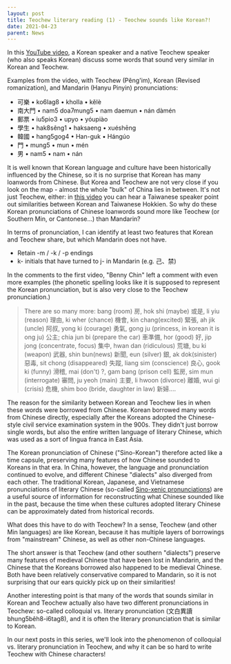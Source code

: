 ```yaml
---
layout: post
title: Teochew literary reading (1) - Teochew sounds like Korean?!
date: 2021-04-23
parent: News
---
```


In this [YouTube video](https://youtu.be/s5JNUn2PUkc), a Korean speaker and a
native Teochew speaker (who also speaks Korean) discuss some words that sound
very similar in Korean and Teochew.

Examples from the video, with Teochew (Pêng'im), Korean (Revised romanization),
and Mandarin (Hanyu Pinyin) pronunciations:

 * 可樂 • ko6lag8 • kholla • kĕlè
 * 南大門 • nam5 doa7mung5 • nam daemun • nán dàmén
 * 郵票 • iu5pio3 • upyo • yóupiào
 * 學生 • hak8sêng1 • haksaeng • xuéshēng
 * 韓國 • hang5gog4 • Han-guk • Hángúo
 * 門 • mung5 • mun • mén
 * 男 • nam5 • nam • nán

It is well known that Korean language and culture have been historically
influenced by the Chinese, so it is no surprise that Korean has many loanwords
from Chinese. But Korea and Teochew are not very close if you look on the map -
almost the whole "bulk" of China lies in between. It's not just Teochew,
either: in [this video](https://youtu.be/-ro2ZtL82OE?t=132) you can hear a
Taiwanese speaker point out similarities between Korean and Taiwanese Hokkien.
So why do these Korean pronunciations of Chinese loanwords sound more like
Teochew (or Southern Min, or Cantonese...) than Mandarin?

In terms of pronunciation, I can identify at least two features that Korean and
Teochew share, but which Mandarin does not have.

 * Retain -m / -k / -p endings
 * k- initials that have turned to j- in Mandarin (e.g. 己、禁)

In the comments to the first video, "Benny Chin" left a comment with even more
examples (the phonetic spelling looks like it is supposed to represent the
Korean pronunciation, but is also very close to the Teochew pronunciation.)

> There are so many more: bang (room) 房, hok shi (maybe) 或是, li yiu (reason)
> 理由, ki wher (chance) 機會, kin chang(excited) 緊張, ah jik (uncle) 阿叔,
> yong ki (courage) 勇氣, gong ju (princess, in korean it is ong ju) 公主; chia
> jun bi (prepare the car) 車準備, hor (good) 好, jip jong (concentrate, focus)
> 集中, hwan dan (ridiculous) 荒塘, bu ki (weapon) 武器, shin bun(news) 新聞,
> eun (silver) 銀, ak dok(sinister) 惡毒, sit chong (disappeared) 失蹤, liang
> sim (conscience) 良心, gook ki (funny) 滑稽, mai (don't) ?,  gam bang (prison
> cell) 監房, sim mun (interrogate) 審問, ju yeoh (main) 主要, li hwoon
> (divorce) 離婚, wui gi (crisis) 危機, shim boo (bride, daughter in law)
> 新婦....

The reason for the similarity between Korean and Teochew lies in when these
words were borrowed from Chinese. Korean borrowed many words from Chinese
directly, especially after the Koreans adopted the Chinese-style civil service
examination system in the 900s. They didn't just borrow single words, but also
the entire written language of literary Chinese, which was used as a sort of
lingua franca in East Asia.

The Korean pronunciation of Chinese ("Sino-Korean") therefore acted like a time
capsule, preserving many features of how Chinese sounded to Koreans in that
era. In China, however, the language and pronunciation continued to evolve, and
different Chinese "dialects" also diverged from each other. The traditional
Korean, Japanese, and Vietnamese pronunciations of literary Chinese (so-called
[Sino-xenic
pronunciations](https://en.wikipedia.org/wiki/Sino-Xenic_pronunciations)) are a
useful source of information for reconstructing what Chinese sounded like in
the past, because the time when these cultures adopted literary Chinese can be
approximately dated from historical records.

What does this have to do with Teochew? In a sense, Teochew (and other Min
languages) are like Korean, because it has multiple layers of borrowings from
"mainstream" Chinese, as well as other non-Chinese languages.

The short answer is that Teochew (and other southern "dialects") preserve many
features of medieval Chinese that have been lost in Mandarin, and the Chinese
that the Koreans borrowed also happened to be medieval Chinese. Both have been
relatively conservative compared to Mandarin, so it is not surprising that our
ears quickly pick up on their similarities!

Another interesting point is that many of the words that sounds similar in
Korean and Teochew actually also have two different pronunciations in Teochew:
so-called colloquial vs. literary pronunciation (文白異讀 bhung5bêh8-i6tag8),
and it is often the literary pronunciation that is similar to Korean.

In our next posts in this series, we'll look into the phenomenon of colloquial
vs.  literary pronunciation in Teochew, and why it can be so hard to write
Teochew with Chinese characters!
